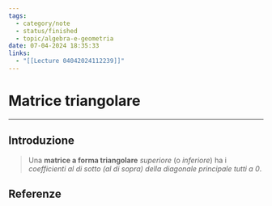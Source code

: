 ```yaml
---
tags:
  - category/note
  - status/finished
  - topic/algebra-e-geometria
date: 07-04-2024 18:35:33
links:
  - "[[Lecture 04042024112239]]"
---
```

# Matrice triangolare
---
## Introduzione
> Una **matrice a forma triangolare** _superiore_ (o _inferiore_) ha i _coefficienti al di sotto (al di sopra) della diagonale principale tutti a 0_.

## Referenze